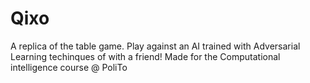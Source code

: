 # Qixo
A replica of the table game. Play against an AI trained with Adversarial Learning techinques of with a friend! Made for the Computational intelligence course @ PoliTo
